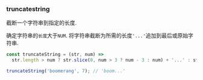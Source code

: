 ### truncatestring

截断一个字符串到指定的长度. 

确定字符串的`长度`大于`NUM`. 将字符串截断为所需的长度`'...'`追加到最后或原始字符串. 

```js
const truncateString = (str, num) =>
  str.length > num ? str.slice(0, num > 3 ? num - 3 : num) + '...' : str;
```

```js
truncateString('boomerang', 7); // 'boom...'
```